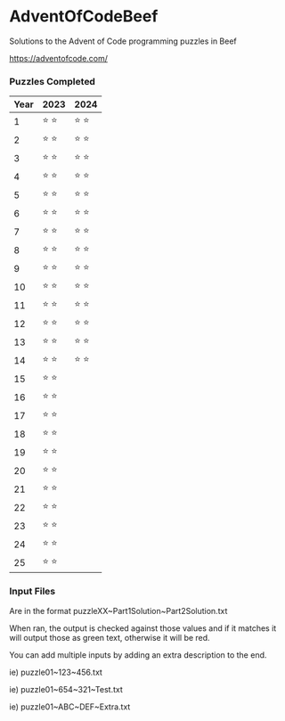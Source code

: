 # AdventOfCodeBeef
Solutions to the Advent of Code programming puzzles in Beef

https://adventofcode.com/

### Puzzles Completed
| Year | 2023 | 2024 |
 ------------- | ------------- | ------------- |
 1 | :star: :star: | :star: :star: |
 2 | :star: :star: | :star: :star: |
 3 | :star: :star: | :star: :star: |
 4 | :star: :star: | :star: :star: |
 5 | :star: :star: | :star: :star: |
 6 | :star: :star: | :star: :star: |
 7 | :star: :star: | :star: :star: |
 8 | :star: :star: | :star: :star: |
 9 | :star: :star: | :star: :star: |
 10 | :star: :star: | :star: :star: |
 11 | :star: :star: | :star: :star: |
 12 | :star: :star: | :star: :star: |
 13 | :star: :star: | :star: :star: |
 14 | :star: :star: | :star: :star: |
 15 | :star: :star: | |
 16 | :star: :star: | |
 17 | :star: :star: | |
 18 | :star: :star: | |
 19 | :star: :star: | |
 20 | :star: :star: | |
 21 | :star: :star: | |
 22 | :star: :star: | |
 23 | :star: :star: | |
 24 | :star: :star: | |
 25 | :star: :star: | |

### Input Files
Are in the format puzzleXX\~Part1Solution\~Part2Solution.txt

When ran, the output is checked against those values and if it matches it will output those as green text, otherwise it will be red.

You can add multiple inputs by adding an extra description to the end.

ie) puzzle01\~123\~456.txt

ie) puzzle01\~654\~321\~Test.txt

ie) puzzle01\~ABC\~DEF\~Extra.txt